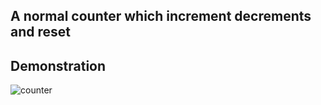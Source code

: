 ## A normal counter which increment decrements and reset

## Demonstration
![counter](https://user-images.githubusercontent.com/107757811/210761544-50f50848-9c7a-470e-979d-f13064b13bce.gif)
